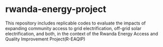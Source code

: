 # rwanda-energy-project
This repository includes replicable codes to evaluate the impacts of expanding community access to grid electrification, off-grid solar electrification, and both, in the context of the Rwanda Energy Access and Quality Improvement Project(R-EAQIP)
